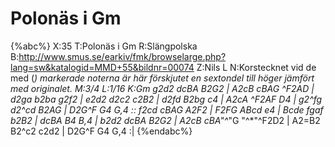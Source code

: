# Polonäs i Gm

{%abc%}
X:35
T:Polonäs i Gm
R:Slängpolska
B:http://www.smus.se/earkiv/fmk/browselarge.php?lang=sw&katalogid=MMD+55&bildnr=00074
Z:Nils L
N:Korstecknet vid de med (*) markerade noterna är här förskjutet en sextondel till höger jämfört med originalet.
M:3/4
L:1/16
K:Gm
g2d2 dcBA B2G2 | A2cB cBAG ^F2AD | d2ga b2ba g2f2 | e2d2 d2c2 c2B2 |
d2fd B2bg c4 | A2cA ^F2AF D4 | g2^fg d2^cd B2AG | D2G^F G4 G,4 ::
f2cd cBAG A2F2 | F2FG ABcd e4 | Bcde fgaf b2B2 | dcBA B4 B,4 |
b2d2 dcBA B2G2 | A2cB cBA"^*"G "^*"^F2D2 | A2=B2 B2^c2 c2d2 | D2G^F G4 G,4 :|
{%endabc%}

